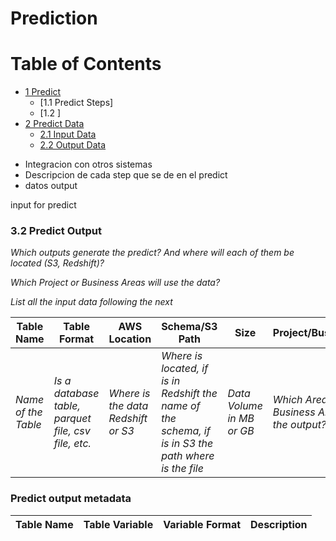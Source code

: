 # Prediction

# Table of Contents

+ [1 Predict]()
  + [1.1 Predict Steps]
  * [1.2 ]
+ [2 Predict Data]()
  + [2.1 Input Data]()
  + [2.2 Output Data]()


* Integracion con otros sistemas
* Descripcion de cada step que se de en el predict
* datos output

input for predict


### 3.2 Predict Output
*Which outputs generate the predict? And where will each of them be located (S3, Redshift)?*

*Which Project or Business Areas will use the data?*

*List all the input data following the next*

|Table Name|Table Format|AWS Location|Schema/S3 Path|Size|Project/BusinessArea|
|---|---|---|---|----|----|
|*Name of the Table*| *Is a database table, parquet file, csv file, etc.*  | *Where is the data Redshift or S3* | *Where is located, if is in Redshift the name of the schema, if is in S3 the path where is the file*|*Data Volume in MB or GB*|*Which Area or Business Area will use the output?*|

### Predict output metadata

|Table Name|Table Variable|Variable Format|Description|
|---|---|---|---|
